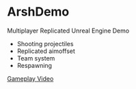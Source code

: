 # ArshDemo

Multiplayer Replicated Unreal Engine Demo

- Shooting projectiles
- Replicated aimoffset
- Team system
- Respawning


[Gameplay Video](https://youtu.be/EPFmYgXtsVs)
